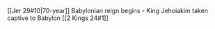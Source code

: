 [[Jer 29#10|70-year]] Babylonian reign begins 
	- King Jehoiakim taken captive to Babylon [[2 Kings 24#1]]
	